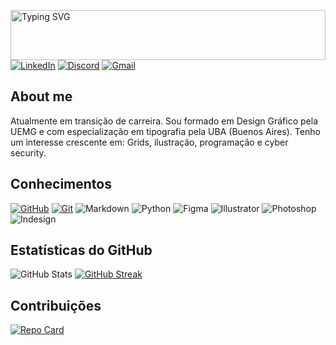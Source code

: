 
<a href="https://git.io/typing-svg"><img 
align='center' width='100%' height='80px' src="https://readme-typing-svg.demolab.com?font=Roboto&weight=900&size=35&pause=1000&color=F7F7F7&width=435&lines=👋 Hey!+Eu+sou+o+Rodrigo" alt="Typing SVG" /></a>
[![LinkedIn](https://img.shields.io/badge/LinkedIn-000?style=for-the-badge&logo=linkedin&logoColor=0E76A8)](https://www.linkedin.com/in/rodrigocout0/)
[![Discord](https://img.shields.io/badge/Discord-000?style=for-the-badge&logo=discord)](https://www.discord.com/in/grimerpghriinmeears/)
[![Gmail](https://img.shields.io/badge/Gmail-000?style=for-the-badge&logo=gmail)](mailto:rodrigospcouto@gmail.com)

## About me
Atualmente  em transição de carreira. Sou formado em Design Gráfico pela UEMG e com especialização em tipografia pela UBA (Buenos Aires). Tenho um interesse crescente em: Grids, ilustração, programação e cyber security. 


 ## Conhecimentos
 [![GitHub](https://img.shields.io/badge/GitHub-000?style=for-the-badge&logo=github&logoColor=30A3DC)](https://docs.github.com/)
 [![Git](https://img.shields.io/badge/Git-000?style=for-the-badge&logo=git&logoColor=E94D5F)](https://git-scm.com/doc) 
 ![Markdown](https://img.shields.io/badge/Markdown-000?style=for-the-badge&logo=markdown)
 ![Python](https://img.shields.io/badge/Python-000?style=for-the-badge&logo=python)
 ![Figma](https://img.shields.io/badge/Figma-000?style=for-the-badge&logo=figma)
 ![Illustrator](https://img.shields.io/badge/Illustrator-000?style=for-the-badge&logo=adobeillustrator)
 ![Photoshop](https://img.shields.io/badge/Photoshop-000?style=for-the-badge&logo=adobephotoshop)
 ![Indesign](https://img.shields.io/badge/Indesign-000?style=for-the-badge&logo=Adobeindesign)


 


 ## Estatísticas do GitHub
![GitHub Stats](https://github-readme-stats.vercel.app/api?username=rodrigocout0&theme=transparent&bg_color=000&border_color=30A3DC&show_icons=true&icon_color=30A3DC&title_color=E94D5F&text_color=FFF&hide_title=true&hide=stars)
[![GitHub Streak](https://streak-stats.demolab.com?user=rodrigocout0&theme=dark&background=000&border=30A3DC&daterd=FFF)](https://git.io/streak-stats)


 ## Contribuições
 [![Repo Card](https://github-readme-stats.vercel.app/api/pin/?username=rodrigocout0&repo=dio-lab-open-source&bg_color=000&border_color=30A3DC&show_icons=true&icon_color=30A3DC&title_color=E94D5F&text_color=FFF)](https://github.com/rodrigocout0/dio-lab-open-source)
 



